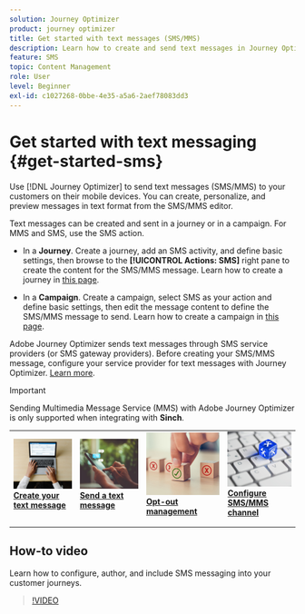 ```yaml
---
solution: Journey Optimizer
product: journey optimizer
title: Get started with text messages (SMS/MMS)
description: Learn how to create and send text messages in Journey Optimizer
feature: SMS
topic: Content Management
role: User
level: Beginner
exl-id: c1027268-0bbe-4e35-a5a6-2aef78083dd3
---
```

# Get started with text messaging {#get-started-sms}

Use [!DNL Journey Optimizer] to send text messages (SMS/MMS) to your customers on their mobile devices. You can create, personalize, and preview messages in text format from the SMS/MMS editor.

Text messages can be created and sent in a journey or in a campaign. For MMS and SMS, use the SMS action.

* In a **Journey**. Create a journey, add an SMS activity, and define basic settings, then browse to the **[!UICONTROL Actions: SMS]** right pane to create the content for the SMS/MMS message. Learn how to create a journey in [this page](../building-journeys/journey-gs.md).

* In a **Campaign**. Create a campaign, select SMS as your action and define basic settings, then edit the message content to define the SMS/MMS message to send. Learn how to create a campaign in [this page](../campaigns/create-campaign.md#configure).

Adobe Journey Optimizer sends text messages through SMS service providers (or SMS gateway providers). Before creating your SMS/MMS message, configure your service provider for text messages with Journey Optimizer. [Learn more](sms-configuration.md).

>[!IMPORTANT] 
>
> Sending Multimedia Message Service (MMS) with Adobe Journey Optimizer is only supported when integrating with **Sinch**.


<table style="table-layout:fixed"><tr style="border: 0;">
<td>
<a href="create-sms.md">
<img alt="Lead" src="../assets/do-not-localize/sms-create.jpeg">
</a>
<div><a href="create-sms.md"><strong>Create your text message</strong>
</div>
<p>
</td>
<td>
<a href="send-sms.md">
<img alt="Infrequent" src="../assets/do-not-localize/sms-sending.jpg">
</a>
<div>
<a href="send-sms.md"><strong>Send a text message</strong></a>
</div>
<p></td>
<td>
<a href="sms-opt-out.md">
<img alt="Validation" src="../assets/do-not-localize/sms-opt-out.jpg">
</a>
<div>
<a href="sms-opt-out.md"><strong>Opt-out management</strong></a>
</div>
<p>
</td>
<td>
<a href="sms-configuration.md">
<img alt="Validation" src="../assets/do-not-localize/sms-config.jpg">
</a>
<div>
<a href="sms-configuration.md"><strong>Configure SMS/MMS channel</strong></a>
</div>
<p>
</td>
</tr></table>

## How-to video

Learn how to configure, author, and include SMS messaging into your customer journeys.

>[!VIDEO](https://video.tv.adobe.com/v/3420509?learn=on)
